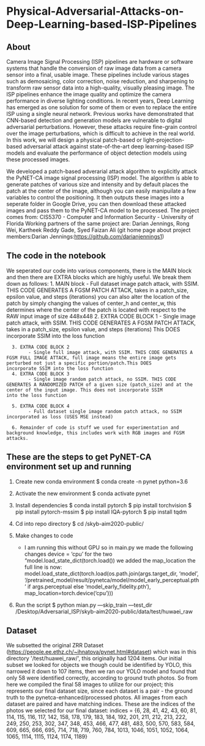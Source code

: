 # Physical-Adversarial-Attacks-on-Deep-Learning-based-ISP-Pipelines

## About
Camera Image Signal Processing (ISP) pipelines are hardware or software systems that handle the conversion of raw image data from a camera sensor into a final, usable image. These pipelines include various stages such as demosaicing, color correction, noise reduction, and sharpening to transform raw sensor data into a high-quality, visually pleasing image. The ISP pipelines enhance the image quality and optimize the camera performance in diverse lighting conditions. In recent years, Deep Learning has emerged as one solution for some of them or even to replace the entire ISP using a single neural network. Previous works have demonstrated that CNN-based detection and generation models are vulnerable to digital adversarial perturbations. However, these attacks require fine-grain control over the image perturbations, which is difficult to achieve in the real world. In this work, we will design a physical patch-based or light-projection-based adversarial attack against state-of-the-art deep learning-based ISP models and evaluate the performance of object detection models using these processed images.    

We developed a patch-based adverarial attack algorithm to explicitly attack the PyNET-CA image signal processing (ISP) model. The algorithm is able to generate patches of various size and intensity and by default places the patch at the center of the image, although you can easily manipuilate a few variables to control the positioning. It then outputs these images into a seperate folder in Google Drive, you can then download these attacked images and pass them to the PyNET-CA model to be processed.
The project comes from:
CIS5370 - Computer and Information Security - University of Florida
Working partners of the same project are: Darian Jennings, Rong Wei, Kartheek Reddy Gade, Syed Faizan Ali
(git home page about project members:Darian Jennings:https://github.com/darianjennings1)
## The code in the notebook
We seperated our code into various components, there is the MAIN block and then there are EXTRA blocks which are highly useful. We break them down as follows:
	1. MAIN block
 		- Full dataset image patch attack, with SSIM. THIS CODE GENERATES A FGSM PATCH ATTACK, takes in a patch_size, epsilon value, and steps (iterations)
			you can also alter the location of the patch by simply changing the values of center_h and center_w, this determines where the
   			center of the patch is located with respect to the RAW input image of size 448x448
      2. EXTRA CODE BLOCK 1
      		- Single image patch attack, with SSIM. THIS CODE GENERATES A FGSM PATCH ATTACK, takes in a patch_size, epsilon value, and steps (iterations)
			This DOES incorporate SSIM into the loss function

      3. EXTRA CODE BLOCK 2
      		- Single full image attack, with SSIM. THIS CODE GENERATES A FGSM FULL IMAGE ATTACK, full image means the entire image gets perturbed not just a specific portion/patch.This DOES 				incorporate SSIM into the loss function
      4. EXTRA CODE BLOCK 3 
      		- Single image random patch attack, no SSIM. THIS CODE GENERATES A RANDOMIZED PATCH of a given size (patch_size) and at the center of the input image. This does not incorporate SSIM 				into the loss function

      5. EXTRA CODE BLOCK 4 
      		- Full dataset single image random patch attack, no SSIM incorporated as loss (USES MSE instead)

      6. Remainder of code is stuff we used for experimentation and background knowledge, this includes work with RGB images and FGSM attacks.

## These are the steps to get PyNET-CA environment set up and running
1. Create new conda environment
	$ conda create -n pynet python=3.6
2. Activate the new environment
	$ conda activate pynet
3. Install dependencies
	$ conda install pytorch
	$ pip install torchvision
	$ pip install pytorch-mssim
	$ pip install IQA-pytorch
	$ pip install tqdm
4. Cd into repo directory 
	$ cd /skyb-aim2020-public/
5. Make changes to code
	- I am running this without GPU so in main.py we made the following changes
		device = ‘cpu’
		for the two “model.load_state_dict(torch.load()) we added the map_location
			the full line is now: model.load_state_dict(torch.load(os.path.join(args.target_dir, ‘model’, ‘/pretrained_model/result/pynetca/model/model_early_perceptual.pth’ if args.perceptual else ‘model_early_fidelity.pth’), map_location=torch.device(‘cpu’)))

6. Run the script
	$ python mian.py —skip_train —test_dir /Desktop/Adversarial_ISP/skyb-aim2020-public/data/test/huwaei_raw

## Dataset
We subsetted the original ZRR Dataset (https://people.ee.ethz.ch/~ihnatova/pynet.html#dataset) which was in this directory '/test/huawei_raw/', this originally had 1204 items.
Our initial subset we looked for objects we though could be identified by YOLO, this narrowed it down to 107 items, then we ran our YOLO model and found that only 58 were identified 
correctly, according to ground truth photos.
So from here we compiled the final 58 images to utilize for our project; this represents our final dataset size, since each dataset is a pair - the ground truth to the pynetca-enhanced/processed photos.
All images from each dataset are paired and have matching indices. These are the indices of the photos we selected for our final dataset:
indices = {6, 28, 41, 42, 43, 60, 81, 114, 115, 116, 117, 142, 158, 178, 179, 183, 184, 192, 201, 211, 212, 213, 222, 249,
250, 253, 302, 347, 348, 453, 466, 477, 481, 483, 500, 570, 583, 584, 609, 665, 666, 695, 714, 718, 719, 760, 784, 1013, 1046, 1051, 1052, 1064, 1065, 1114, 1115, 1124, 1174, 1189}



